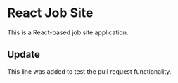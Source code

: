 # React Job Site

This is a React-based job site application.

## Update

This line was added to test the pull request functionality.